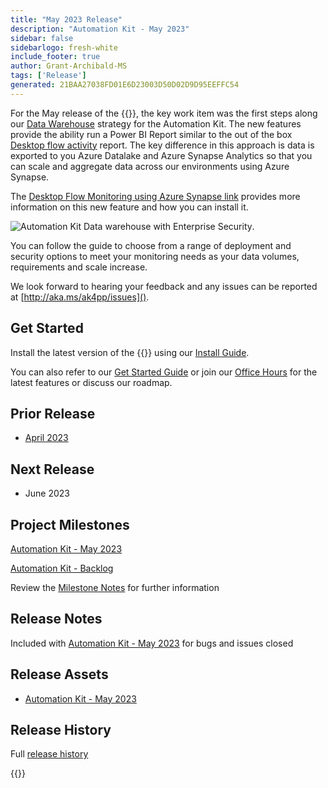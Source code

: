 ```yaml
---
title: "May 2023 Release"
description: "Automation Kit - May 2023"
sidebar: false
sidebarlogo: fresh-white
include_footer: true
author: Grant-Archibald-MS
tags: ['Release']
generated: 21BAA27038FD01E6D23003D50D02D9D95EEFFC54
---
```


For the May release of the {{<product-name>}}, the key work item was the first steps along our [Data Warehouse](https://learn.microsoft.com/azure/architecture/data-guide/relational-data/data-warehousing) strategy for the Automation Kit. The new features provide the ability run a Power BI Report similar to the out of the box [Desktop flow activity](https://learn.microsoft.com/power-automate/desktop-flows/desktop-flow-activity) report. The key difference in this approach is data is exported to you Azure Datalake and Azure Synapse Analytics so that you can scale and aggregate data across our environments using Azure Synapse.

The [Desktop Flow Monitoring using Azure Synapse link](https://github.com/microsoft/powercat-automation-kit/blob/main/AutomationKit_Flow_BYODL/readme.md) provides more information on this new feature and how you can install it.

![Automation Kit Data warehouse with Enterprise Security](https://user-images.githubusercontent.com/29349597/239506755-0a7ac4fb-091d-4ef1-93ec-cf4ef0e924da.png).

You can follow the guide to choose from a range of deployment and security options to meet your monitoring needs as your data volumes, requirements and scale increase.

We look forward to hearing your feedback and any issues can be reported at [http://aka.ms/ak4pp/issues]().

## Get Started

Install the latest version of the {{<product-name>}} using our [Install Guide](/en-gb/get-started/install).

You can also refer to our [Get Started Guide](/en-gb/get-started) or join our [Office Hours](/en-gb/office-hours) for the latest features or discuss our roadmap.

## Prior Release

- [April 2023](/en-gb/releases/april-2023)

## Next Release

- June 2023

## Project Milestones

[Automation Kit - May 2023](https://github.com/orgs/microsoft/projects/486/views/12)

[Automation Kit - Backlog](https://github.com/orgs/microsoft/projects/486/views/1)

Review the [Milestone Notes](/en-gb/releases/milestones) for further information

## Release Notes

Included with [Automation Kit - May 2023](https://github.com/microsoft/powercat-automation-kit/releases/tag/AutomationKit-May2023) for bugs and issues closed

## Release Assets

- [Automation Kit - May 2023](https://github.com/microsoft/powercat-automation-kit/releases/tag/AutomationKit-May2023)

## Release History

Full [release history](/en-gb/releases)

{{<questions name="/content/en-gb/releases/may-2023.json" completed="Thank you for providing feedback" showNavigationButtons="false" locale="en-gb">}}
